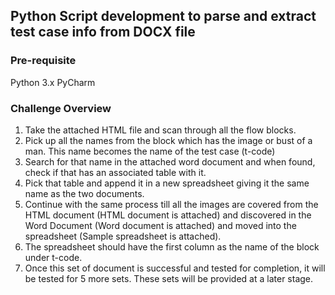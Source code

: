 ## Python Script development to parse and extract test case info from DOCX file

### Pre-requisite
Python 3.x
PyCharm

### Challenge Overview
1. Take the attached HTML file and scan through all the flow blocks.
2. Pick up all the names from the block which has the image or bust of a man. This name becomes the name of the test case (t-code)
3. Search for that name in the attached word document and when found, check if that has an associated table with it.
4. Pick that table and append it in a new spreadsheet giving it the same name as the two documents.
5. Continue with the same process till all the images are covered from the HTML document (HTML document is attached) and discovered in the Word Document (Word document is attached) and moved into the spreadsheet (Sample spreadsheet is attached). 
6. The spreadsheet should have the first column as the name of the block under t-code.
7. Once this set of document is successful and tested for completion, it will be tested for 5 more sets. These sets will be provided at a later stage.
